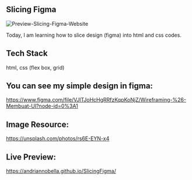 ## Slicing Figma
![Preview-Slicing-Figma-Website](https://github.com/andriannobella/SlicingFigma/blob/main/Preview-SIte.png)

Today, I am learning how to slice design (figma) into html and css codes.

## Tech Stack
html, css (flex box, grid)

## You can see my simple design in figma: 
https://www.figma.com/file/VJlTJoHcHgRRfzKqpKoNjZ/Wireframing-%26-Membuat-UI?node-id=0%3A1

## Image Resource:
https://unsplash.com/photos/rs6E-EYN-x4

## Live Preview:
https://andriannobella.github.io/SlicingFigma/


